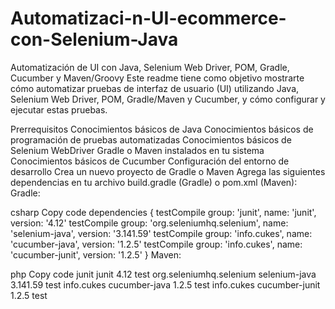 # Automatizaci-n-UI-ecommerce-con-Selenium-Java
Automatización de UI con Java, Selenium Web Driver, POM, Gradle, Cucumber y Maven/Groovy
Este readme tiene como objetivo mostrarte cómo automatizar pruebas de interfaz de usuario (UI) utilizando Java, Selenium Web Driver, POM, Gradle/Maven y Cucumber, y cómo configurar y ejecutar estas pruebas.

Prerrequisitos
Conocimientos básicos de Java
Conocimientos básicos de programación de pruebas automatizadas
Conocimientos básicos de Selenium WebDriver
Gradle o Maven instalados en tu sistema
Conocimientos básicos de Cucumber
Configuración del entorno de desarrollo
Crea un nuevo proyecto de Gradle o Maven
Agrega las siguientes dependencias en tu archivo build.gradle (Gradle) o pom.xml (Maven):
Gradle:

csharp
Copy code
dependencies {
    testCompile group: 'junit', name: 'junit', version: '4.12'
    testCompile group: 'org.seleniumhq.selenium', name: 'selenium-java', version: '3.141.59'
    testCompile group: 'info.cukes', name: 'cucumber-java', version: '1.2.5'
    testCompile group: 'info.cukes', name: 'cucumber-junit', version: '1.2.5'
}
Maven:

php
Copy code
<dependencies>
    <dependency>
        <groupId>junit</groupId>
        <artifactId>junit</artifactId>
        <version>4.12</version>
        <scope>test</scope>
    </dependency>
    <dependency>
        <groupId>org.seleniumhq.selenium</groupId>
        <artifactId>selenium-java</artifactId>
        <version>3.141.59</version>
        <scope>test</scope>
    </dependency>
    <dependency>
        <groupId>info.cukes</groupId>
        <artifactId>cucumber-java</artifactId>
        <version>1.2.5</version>
        <scope>test</scope>
    </dependency>
    <dependency>
        <groupId>info.cukes</groupId>
        <artifactId>cucumber-junit</artifactId>
        <version>1.2.5</version>
        <scope>test</scope>
    </dependency>
</dependencies>
